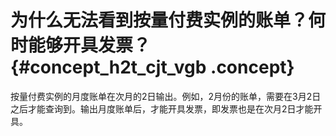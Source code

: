 # 为什么无法看到按量付费实例的账单？何时能够开具发票？ {#concept_h2t_cjt_vgb .concept}

按量付费实例的月度账单在次月的2日输出。例如，2月份的账单，需要在3月2日之后才能查询到。输出月度账单后，才能开具发票，即发票也是在次月2日才能开具。

